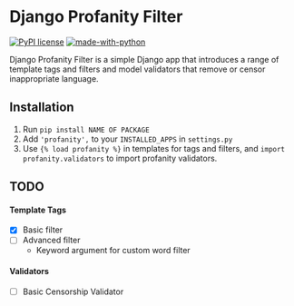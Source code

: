 # Django Profanity Filter

[![PyPI license](https://img.shields.io/pypi/l/Django.svg)](https://pypi.python.org/pypi/Django/) [![made-with-python](https://img.shields.io/badge/Made%20with-Python-1f425f.svg)](https://www.python.org/)

Django Profanity Filter is a simple Django app that introduces a range of template tags and filters and model validators that remove or censor inappropriate language. 

## Installation
1. Run `pip install NAME OF PACKAGE`
2. Add `'profanity',` to your `INSTALLED_APPS` in `settings.py`
3. Use `{% load profanity %}` in templates for tags and filters, and
`import profanity.validators` to import profanity validators.

## TODO
#### Template Tags

- [x] Basic filter
- [ ] Advanced filter
    - Keyword argument for custom word filter
    
#### Validators
- [ ] Basic Censorship Validator
    
